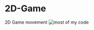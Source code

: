 # 2D-Game
2D Game movement
![most of my code](https://user-images.githubusercontent.com/99166139/162619235-21e73806-5395-4fc4-b45f-55def520576e.png)
